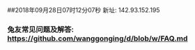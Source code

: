 ##2018年09月28日07时12分07秒 新址: 142.93.152.195
### 兔友常见问题及解答: https://github.com/wanggonging/d/blob/w/FAQ.md
